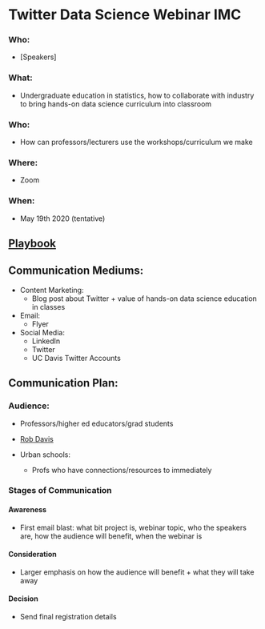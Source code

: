 # Twitter Data Science Webinar IMC

### Who:
- [Speakers]
### What:
- Undergraduate education in statistics, how to collaborate with industry to bring hands-on data science curriculum into classroom
### Who:
- How can professors/lecturers use the workshops/curriculum we make
### Where:
- Zoom
### When:
- May 19th 2020 (tentative)

## [Playbook](https://www.notion.so/Twitter-Data-Science-Webinar-Marketing-Playbook-c2a20cb2729e49d0bfaa80a4ff0d47ed)

## Communication Mediums:
- Content Marketing:
  - Blog post about Twitter + value of hands-on data science education in classes
- Email:
  - Flyer
- Social Media:
  - LinkedIn
  - Twitter
  - UC Davis Twitter Accounts

## Communication Plan:
### Audience:
- Professors/higher ed educators/grad students
- [Rob Davis](https://www.hubspot.com/make-my-persona?persona=-M4WWmaz8_Dd_LnwflfM)

- Urban schools:
  - Profs who have connections/resources to immediately

### Stages of Communication
#### Awareness
- First email blast: what bit project is, webinar topic, who the speakers are, how the audience will benefit, when the webinar is
#### Consideration
- Larger emphasis on how the audience will benefit + what they will take away
#### Decision
- Send final registration details

